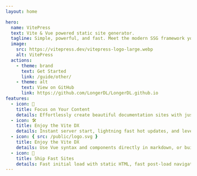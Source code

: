 ```yaml
---
layout: home

hero:
  name: VitePress
  text: Vite & Vue powered static site generator.
  tagline: Simple, powerful, and fast. Meet the modern SSG framework you've always wanted.
  image:
    src: https://vitepress.dev/vitepress-logo-large.webp
    alt: VitePress
  actions:
    - theme: brand
      text: Get Started
      link: /guide/other/
    - theme: alt
      text: View on GitHub
      link: https://github.com/LongerDL/LongerDL.github.io
features:
  - icon: 📝
    title: Focus on Your Content
    details: Effortlessly create beautiful documentation sites with just markdown.
  - icon: 🛠️
    title: Enjoy the Vite DX
    details: Instant server start, lightning fast hot updates, and leverage Vite ecosystem plugins.
  - icon: { src: /public/logo.svg }
    title: Enjoy the Vite DX
    details: Use Vue syntax and components directly in markdown, or build custom themes with Vue.
  - icon: 🚀
    title: Ship Fast Sites
    details: Fast initial load with static HTML, fast post-load navigation with client-side routing.
---
```


<style>
:root {
  --vp-home-hero-name-color: transparent;
  --vp-home-hero-name-background: -webkit-linear-gradient(120deg, #bd34fe, #41d1ff);
}
</style>
